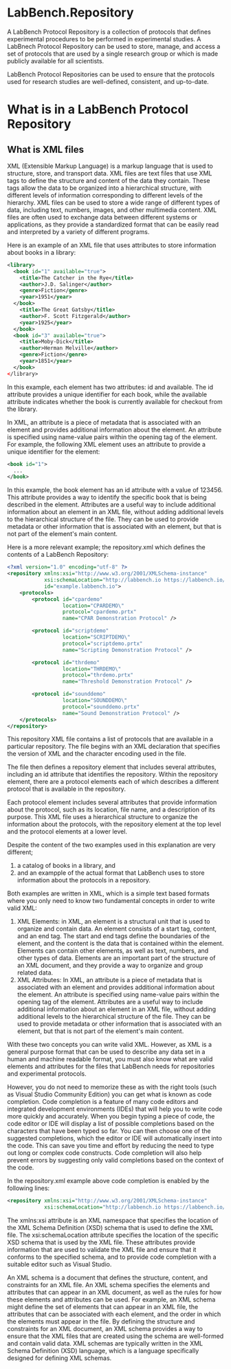 # LabBench.Repository

A LabBench Protocol Repository is a collection of protocols that defines experimental procedures to be performed in experimental studies. A LabBnech Protocol Repository can be used to store, manage, and access a set of protocols that are used by a single research group or which is made publicly available for all scientists. 

LabBench Protocol Repositories can be used to ensure that the protocols used for research studies are well-defined, consistent, and up-to-date.



# What is in a LabBench Protocol Repository



## What is XML files

XML (Extensible Markup Language) is a markup language that is used to structure, store, and transport data. XML files are text files that use XML tags to define the structure and content of the data they contain. These tags allow the data to be organized into a hierarchical structure, with different levels of information corresponding to different levels of the hierarchy. XML files can be used to store a wide range of different types of data, including text, numbers, images, and other multimedia content. XML files are often used to exchange data between different systems or applications, as they provide a standardized format that can be easily read and interpreted by a variety of different programs.

Here is an example of an XML file that uses attributes to store information about books in a library:

```xml
<library>
  <book id="1" available="true">
    <title>The Catcher in the Rye</title>
    <author>J.D. Salinger</author>
    <genre>Fiction</genre>
    <year>1951</year>
  </book>
    <title>The Great Gatsby</title>
    <author>F. Scott Fitzgerald</author>
    <year>1925</year>
  </book>
  <book id="3" available="true">
    <title>Moby-Dick</title>
    <author>Herman Melville</author>
    <genre>Fiction</genre>
    <year>1851</year>
  </book>
</library>
```

In this example, each <book> element has two attributes: id and available. The id attribute provides a unique identifier for each book, while the available attribute indicates whether the book is currently available for checkout from the library. 

In XML, an attribute is a piece of metadata that is associated with an element and provides additional information about the element. An attribute is specified using name-value pairs within the opening tag of the element. For example, the following XML element uses an attribute to provide a unique identifier for the element:

```xml
<book id="1">
  ...
</book>
```

In this example, the book element has an id attribute with a value of 123456. This attribute provides a way to identify the specific book that is being described in the element. Attributes are a useful way to include additional information about an element in an XML file, without adding additional levels to the hierarchical structure of the file. They can be used to provide metadata or other information that is associated with an element, but that is not part of the element's main content.

Here is a more relevant example; the repository.xml which defines the contents of a LabBench Repository:

```xml
<?xml version="1.0" encoding="utf-8" ?>
<repository xmlns:xsi="http://www.w3.org/2001/XMLSchema-instance"
            xsi:schemaLocation="http://labbench.io https://labbench.io/xsd/dev/repository.xsd"
            id="example.labbench.io">
    <protocols>
        <protocol id="cpardemo"
                  location="CPARDEMO\"
                  protocol="cpardemo.prtx"
                  name="CPAR Demonstration Protocol" />

        <protocol id="scriptdemo"
                  location="SCRIPTDEMO\"
                  protocol="scriptdemo.prtx"
                  name="Scripting Demonstration Protocol" />

        <protocol id="thrdemo"
                  location="THRDEMO\"
                  protocol="thrdemo.prtx"
                  name="Threshold Demonstration Protocol" />

        <protocol id="sounddemo"
                  location="SOUNDDEMO\"
                  protocol="sounddemo.prtx"
                  name="Sound Demonstration Protocol" />
    </protocols>
</repository>
```

This repository XML file contains a list of protocols that are available in a particular repository. The file begins with an XML declaration that specifies the version of XML and the character encoding used in the file. 

The file then defines a repository element that includes several attributes, including an id attribute that identifies the repository. Within the repository element, there are a protocol elements each of which describes a different protocol that is available in the repository. 

Each protocol element includes several attributes that provide information about the protocol, such as its location, file name, and a description of its purpose. This XML file uses a hierarchical structure to organize the information about the protocols, with the repository element at the top level and the protocol elements at a lower level.

Despite the content of the two examples used in this explanation are very different; 

1. a catalog of books in a library, and
2. and an exampple of the actual format that LabBench uses to store information about the protocols in a repository.

Both examples are written in XML, which is a simple text based formats where you only need to know two fundamental concepts in order to write valid XML:

1. XML Elements: in XML, an element is a structural unit that is used to organize and contain data. An element consists of a start tag, content, and an end tag. The start and end tags define the boundaries of the element, and the content is the data that is contained within the element. Elements can contain other elements, as well as text, numbers, and other types of data. Elements are an important part of the structure of an XML document, and they provide a way to organize and group related data.
2. XML Attributes: In XML, an attribute is a piece of metadata that is associated with an element and provides additional information about the element. An attribute is specified using name-value pairs within the opening tag of the element. Attributes are a useful way to include additional information about an element in an XML file, without adding additional levels to the hierarchical structure of the file. They can be used to provide metadata or other information that is associated with an element, but that is not part of the element's main content.

With these two concepts you can write valid XML. However, as XML is a general purpose format that can be used to describe any data set in a human and machine readable format, you must also know what are valid elements and attributes for the files that LabBench needs for repositories and experimental protocols.

However, you do not need to memorize these as with the right tools (such as Visual Studio Community Edition) you can get what is known as code completion. Code completion is a feature of many code editors and integrated development environments (IDEs) that will help you to write code more quickly and accurately. When you begin typing a piece of code, the code editor or IDE will display a list of possible completions based on the characters that have been typed so far. You can then choose one of the suggested completions, which the editor or IDE will automatically insert into the code. This can save you time and effort by reducing the need to type out long or complex code constructs. Code completion will also help prevent errors by suggesting only valid completions based on the context of the code.

In the repository.xml example above code completion is enabled by the following lines:

```xml
<repository xmlns:xsi="http://www.w3.org/2001/XMLSchema-instance"
            xsi:schemaLocation="http://labbench.io https://labbench.io/xsd/dev/repository.xsd">
```

The xmlns:xsi attribute is an XML namespace that specifies the location of the XML Schema Definition (XSD) schema that is used to define the XML file. The xsi:schemaLocation attribute specifies the location of the specific XSD schema that is used by the XML file. These attributes provide information that are used to validate the XML file and ensure that it conforms to the specified schema, and to provide code completion with a suitable editor such as Visual Studio.

An XML schema is a document that defines the structure, content, and constraints for an XML file. An XML schema specifies the elements and attributes that can appear in an XML document, as well as the rules for how these elements and attributes can be used. For example, an XML schema might define the set of elements that can appear in an XML file, the attributes that can be associated with each element, and the order in which the elements must appear in the file. By defining the structure and constraints for an XML document, an XML schema provides a way to ensure that the XML files that are created using the schema are well-formed and contain valid data. XML schemas are typically written in the XML Schema Definition (XSD) language, which is a language specifically designed for defining XML schemas.